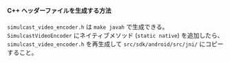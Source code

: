 #### C++ ヘッダーファイルを生成する方法

`simulcast_video_encoder.h` は `make javah` で生成できる。 `SimulcastVideoEncoder` にネイティブメソッド (`static native`) を追加したら、 `simulcast_video_encoder.h` を再生成して `src/sdk/android/src/jni/` にコピーすること。
